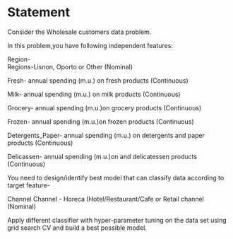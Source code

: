 # Statement

Consider the Wholesale customers data problem.

In this problem,you have following independent features:

Region-  
Regions-Lisnon, Oporto or Other (Nominal)

Fresh-
annual spending (m.u.) on fresh products (Continuous)

Milk-
annual spending (m.u.) on milk products (Continuous)

Grocery-
annual spending (m.u.)on grocery products (Continuous)

Frozen-
annual spending (m.u.)on frozen products (Continuous)

Detergents_Paper-
annual spending (m.u.) on detergents and paper products (Continuous)

Delicassen-
annual spending (m.u.)on and delicatessen products (Continuous)

You need to design/identify best model that can classify data according to target feature-

Channel
Channel - Horeca (Hotel/Restaurant/Cafe or Retail channel (Nominal)

Apply different classifier with hyper-parameter tuning on the data set using grid search CV and build a best possible model.
